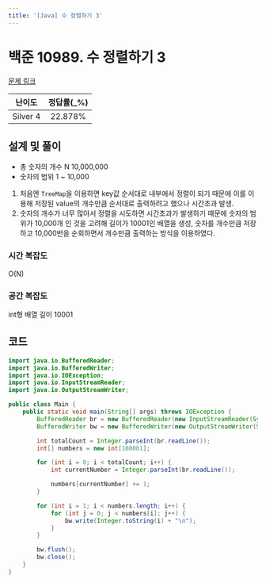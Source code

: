 ```yaml
---
title: '[Java] 수 정렬하기 3'
---
```


# 백준 10989. 수 정렬하기 3 

[문제 링크](https://www.acmicpc.net/problem/10989)

| 난이도 | 정답률(\_%) |
| :----: | :---------: |
| Silver 4 | 22.878% |

## 설계 및 풀이
- 총 숫자의 개수 N 10,000,000
- 숫자의 범위 1 ~ 10,000

1. 처음엔 `TreeMap`을 이용하면 key값 순서대로 내부에서 정렬이 되기 때문에 이를 이용해 저장된 value의 개수만큼 순서대로 출력하려고 했으나 시간초과 발생.
2. 숫자의 개수가 너무 많아서 정렬을 시도하면 시간초과가 발생하기 때문에 숫자의 범위가 10,000개 인 것을 고려해 길이가 10001인 배열을 생성, 숫자를 개수만큼 저장하고 10,000번을 순회하면서 개수만큼 출력하는 방식을 이용하였다.
### 시간 복잡도
O(N)
### 공간 복잡도
int형 배열 길이 10001

## 코드 
```java
import java.io.BufferedReader;
import java.io.BufferedWriter;
import java.io.IOException;
import java.io.InputStreamReader;
import java.io.OutputStreamWriter;

public class Main {
    public static void main(String[] args) throws IOException {
        BufferedReader br = new BufferedReader(new InputStreamReader(System.in));
        BufferedWriter bw = new BufferedWriter(new OutputStreamWriter(System.out));

        int totalCount = Integer.parseInt(br.readLine());
        int[] numbers = new int[100001];

        for (int i = 0; i < totalCount; i++) {
            int currentNumber = Integer.parseInt(br.readLine());

            numbers[currentNumber] += 1;
        }

        for (int i = 1; i < numbers.length; i++) {
            for (int j = 0; j < numbers[i]; j++) {
                bw.write(Integer.toString(i) + "\n");
            }
        }

        bw.flush();
        bw.close();
    }
}
```
